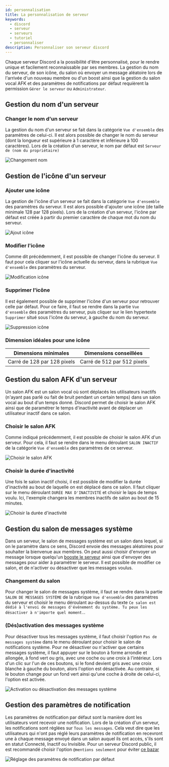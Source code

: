 ```yaml
---
id: personnalisation
title: La personnalisation de serveur
keywords:
  - discord
  - serveur
  - serveurs
  - tutoriel
  - personnaliser
description: Personnaliser son serveur discord
---
```

Chaque serveur Discord a la possibilité d'être personnalisé, pour le rendre unique et facilement reconnaissable par ses membres. La gestion du nom du serveur, de son icône, du salon où envoyer un message aléatoire lors de l'arrivée d'un nouveau membre ou d'un boost ainsi que la gestion du salon vocal AFK et des paramètres de notifications par défaut requièrent la permission `Gérer le serveur` ou `Administrateur`.

## Gestion du nom d'un serveur

### Changer le nom d'un serveur

La gestion du nom d'un serveur se fait dans la catégorie `Vue d'ensemble` des paramètres de celui-ci. Il est alors possible de changer le nom du serveur (dont la longueur est supérieure à 1 caractère et inférieure à 100 caractères). Lors de la création d'un serveur, le nom par défaut est `Serveur de (nom du propriétaire)`

![Changement nom](https://user-images.githubusercontent.com/70655051/128152814-adf6875b-6462-474b-b552-8b57e37628dd.png)


## Gestion de l'icône d'un serveur

### Ajouter une icône

La gestion de l'icône d'un serveur se fait dans la catégorie `Vue d'ensemble` des paramètres du serveur. Il est alors possible d'ajouter une icône (de taille minimale 128 par 128 pixels). Lors de la création d'un serveur, l'icône par défaut est créée à partir du premier caractère de chaque mot du nom du serveur.

![Ajout icône](https://user-images.githubusercontent.com/70655051/128039321-afea64cc-71bd-46ab-ad96-714de2d19652.png)

### Modifier l'icône

Comme dit précédemment, il est possible de changer l'icône du serveur. Il faut pour cela cliquer sur l'icône actuelle du serveur, dans la rubrique `Vue d'ensemble` des paramètres du serveur.

![Modification icône](https://user-images.githubusercontent.com/70655051/128042827-0ec5fb0c-07e5-4a15-bb25-1acdfb64da29.png)


### Supprimer l'icône

Il est également possible de supprimer l'icône d'un serveur pour retrouver celle par défaut. Pour ce faire, il faut se rendre dans la partie `Vue d'ensemble` des paramètres du serveur, puis cliquer sur le lien hypertexte `Supprimer` situé sous l'icône du serveur, à gauche du nom du serveur.

![Suppression icône](https://user-images.githubusercontent.com/70655051/128040006-b88d0f3a-bcab-459e-9303-3c4d7bb1fb33.png)

### Dimension idéales pour une icône

| Dimensions minimales | Dimensions conseillées |
| ----------- | ----------- |
| Carré de 128 par 128 pixels  | Carré de 512 par 512 pixels |

## Gestion du salon AFK d'un serveur

Un salon AFK est un salon vocal où sont déplacés les utilisateurs inactifs (n'ayant pas parlé ou fait de bruit pendant un certain temps) dans un salon vocal au bout d'un temps donné. Discord permet de choisir le salon AFK ainsi que de paramétrer le temps d'inactivité avant de déplacer un utilisateur inactif dans ce salon.

### Choisir le salon AFK

Comme indiqué précédemment, il est possible de choisir le salon AFK d'un serveur. Pour cela, il faut se rendre dans le menu déroulant `SALON INACTIF` de la catégorie `Vue d'ensemble` des paramètres de ce serveur.

![Choisir le salon AFK](https://user-images.githubusercontent.com/70655051/128147994-3a3f4ab8-38cd-4d59-abf5-809d4b19db7f.png)

### Choisir la durée d'inactivité

Une fois le salon inactif choisi, il est possible de modifier la durée d'inactivité au bout de laquelle on est déplacé dans ce salon. Il faut cliquer sur le menu déroulant `DURÉE MAX D'INACTIVITÉ` et choisir le laps de temps voulu. Ici, l'exemple changera les membres inactifs de salon au bout de 15 minutes.

![Choisir la durée d'inactivité](https://user-images.githubusercontent.com/70655051/128148578-38ac75ff-1339-4cd6-9317-c3e9a0e6adf4.png)

## Gestion du salon de messages système

Dans un serveur, le salon de messages système est un salon dans lequel, si on le paramètre dans ce sens, Discord envoie des messages aléatoires pour souhaiter la bienvenue aux membres. On peut aussi choisir d'envoyer un message lorsque quelqu'un [booste le serveur](https://discord.fr/wiki/nitro-jeux/boost-serveur/boost/) ainsi que d'envoyer des messages pour aider à paramétrer le serveur. Il est possible de modifier ce salon, et de n'activer ou désactiver que les messages voulus.

### Changement du salon

Pour changer le salon de messages système, il faut se rendre dans la partie `SALON DE MESSAGES SYSTÈME` de la rubrique `Vue d'ensemble` des paramètres du serveur et choisir le menu déroulant au-dessus du texte `Ce salon est dédié à l'envoi de messages d'événement du système. Tu peux les désactiver à n'importe quel moment.`.

### (Dés)activation des messages système

Pour désactiver tous les messages système, il faut choisir l'option `Pas de messages système` dans le menu déroulant pour choisir le salon de notifications système. Pour ne désactiver ou n'activer que certains messages système, il faut appuyer sur le bouton à forme arrondie et allongée, à fond vert ou gris, avec une coche ou une croix à l'intérieur. Lors d'un clic sur l'un de ces boutons, si le fond devient gris avec une croix blanche à gauche du bouton, alors l'option est désactivée. Au contraire, si le bouton change pour un fond vert ainsi qu'une coche à droite de celui-ci, l'option est activée.

![Activation ou désactivation des messages système](https://user-images.githubusercontent.com/70655051/128152445-05b22076-ec43-405d-a3eb-0f125a7ca372.png)


## Gestion des paramètres de notification

Les paramètres de notification par défaut sont la manière dont les utilisateurs vont recevoir une notification. Lors de la création d'un serveur, les notifications sont réglées sur `Tous les messages`. Cela veut dire que les utilisateurs qui n'ont pas réglé leurs paramètres de notification en recevront une à chaque message envoyé dans un salon auquel ils ont accès, s'ils sont en statut Connecté, Inactif ou Invisible. Pour un serveur Discord public, il est recommandé choisir l'option `@mentions seulement` pour éviter [ce bazar](https://www.youtube.com/watch?v=zGl796352RI)

![Réglage des paramètres de notification par défaut](https://user-images.githubusercontent.com/70655051/128153811-ddd18695-2f6d-4583-9a5f-2811f170e1b8.png)
